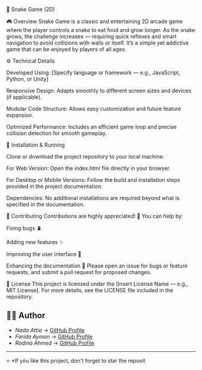 🐍 Snake Game (2D)

🎮 Overview
Snake Game is a classic and entertaining 2D arcade game where the player controls a snake to eat food and grow longer. As the snake grows, the challenge increases — requiring quick reflexes and smart navigation to avoid collisions with walls or itself. It’s a simple yet addictive game that can be enjoyed by players of all ages.

⚙️ Technical Details

Developed Using: [Specify language or framework — e.g., JavaScript, Python, or Unity]

Responsive Design: Adapts smoothly to different screen sizes and devices (if applicable).

Modular Code Structure: Allows easy customization and future feature expansion.

Optimized Performance: Includes an efficient game loop and precise collision detection for smooth gameplay.

🚀 Installation & Running

Clone or download the project repository to your local machine.

For Web Version: Open the index.html file directly in your browser.

For Desktop or Mobile Versions: Follow the build and installation steps provided in the project documentation.

Dependencies: No additional installations are required beyond what is specified in the documentation.

🤝 Contributing
Contributions are highly appreciated! 💪 You can help by:

Fixing bugs 🪲

Adding new features ✨

Improving the user interface 🎨

Enhancing the documentation 📝
Please open an issue for bugs or feature requests, and submit a pull request for proposed changes.

📜 License
This project is licensed under the [Insert License Name — e.g., MIT License]. For more details, see the LICENSE file included in the repository.
## 🧑‍💻 Author

- *Nada Attia* → [GitHub Profile](https://github.com/NadaAttia04)  
- *Farida Ayman* → [GitHub Profile](https://github.com/FaridaAyman)  
- *Rodina Ahmed* → [GitHub Profile](https://github.com/RodinaAhmed)

---

⭐ *If you like this project, don't forget to star the reposit

